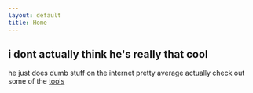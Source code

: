 ```yaml
---
layout: default
title: Home
---
```

## i dont actually think he's really that cool
he just does dumb stuff on the internet
pretty average actually
check out some of the [tools](/tools)